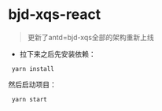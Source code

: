 # bjd-xqs-react
> 更新了antd=bjd-xqs全部的架构重新上线

* 拉下来之后先安装依赖：
```
 yarn install
```
然后启动项目：
```
 yarn start
```

